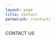 ```yaml
---
layout: page
title: Contact
permalink: /contact/
---
```


CONTACT US


[jekyll-organization]: https://github.com/jekyll
